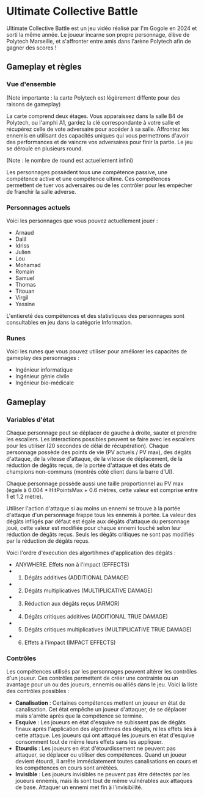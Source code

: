 # Ultimate Collective Battle

Ultimate Collective Battle est un jeu vidéo réalisé par I'm Gogole en 2024 et sorti la même année. Le joueur incarne son propre personnage, élève de Polytech Marseille, et s'affronter entre amis dans l'arène Polytech afin de gagner des scores !

## Gameplay et règles

### Vue d'ensemble

(Note importante : la carte Polytech est légèrement diffente pour des raisons de gameplay)

La carte comprend deux étages. Vous apparaissez dans la salle B4 de Polytech, ou l'amphi A1, gardez la clé correspondante à votre salle et récupérez celle de vote adversaire pour accéder à sa salle. Affrontez les ennemis en utilisant des capacités uniques qui vous permettrons d'avoir des performances et de vaincre vos adversaires pour finir la partie. Le jeu se déroule en plusieurs round.

(Note : le nombre de round est actuellement infini)

Les personnages possèdent tous une compétence passive, une compétence active et une compétence ultime. Ces compétences permettent de tuer vos adversaires ou de les contrôler pour les empécher de franchir la salle adverse.

### Personnages actuels

Voici les personnages que vous pouvez actuellement jouer :

- Arnaud
- Dalil
- Idriss
- Julien
- Lou
- Mohamad
- Romain
- Samuel
- Thomas
- Titouan
- Virgil
- Yassine

L'entiereté des compétences et des statistiques des personnages sont consultables en jeu dans la catégorie Information.

### Runes

Voici les runes que vous pouvez utiliser pour améliorer les capacités de gameplay des personnages :

- Ingénieur informatique
- Ingénieur génie civile
- Ingénieur bio-médicale

## Gameplay

### Variables d'état

Chaque personnage peut se déplacer de gauche à droite, sauter et prendre les escaliers. Les interactions possibles peuvent se faire avec les escaliers pour les utiliser (20 secondes de délai de récupération).
Chaque personnage possède des points de vie (PV actuels / PV max), des dégâts d'attaque, de la vitesse d'attaque, de la vitesse de déplacement, de la réduction de dégâts reçus, de la portée d'attaque et des états de champions non-communs (montrés côté client dans la barre d'UI).

Chaque personnage possède aussi une taille proportionnel au PV max (égale à 0.004 * HitPointsMax + 0.6 mètres, cette valeur est comprise entre 1 et 1.2 mètre).

Utiliser l'action d'attaque si au moins un ennemi se trouve à la portée d'attaque d'un personnage frappe tous les ennemis à portée.
La valeur des dégâts infligés par défaut est égale aux dégâts d'attaque du personnage joué, cette valeur est modifiée pour chaque ennemi touché selon leur réduction de dégâts reçus. Seuls les dégâts critiques ne sont pas modifiés par la réduction de dégâts reçus.

Voici l'ordre d'execution des algortihmes d'application des dégâts :

- ANYWHERE. Effets non à l'impact (EFFECTS)
- 1. Dégâts additives (ADDITIONAL DAMAGE)
- 2. Dégâts multiplicatives (MULTIPLICATIVE DAMAGE)
- 3. Réduction aux dégâts reçus (ARMOR)
- 4. Dégâts critiques additives (ADDITIONAL TRUE DAMAGE)
- 5. Dégâts critiques multiplicatives (MULTIPLICATIVE TRUE DAMAGE)
- 6. Effets à l'impact (IMPACT EFFECTS)

### Contrôles

Les compétences utilisés par les personnages peuvent altérer les contrôles d'un joueur. Ces contrôles permettent de créer une contrainte ou un avantage pour un ou des joueurs, ennemis ou alliés dans le jeu.
Voici la liste des contrôles possibles :

- **Canalisation** : Certaines compétences mettent un joueur en état de canalisation. Cet état empêche un joueur d'attaquer, de se déplacer mais s'arrête après que la compétence se termine.
- **Esquive** : Les joueurs en état d'esquive ne subissent pas de dégâts finaux après l'application des algorithmes des dégâts, ni les effets liés à cette attaque. Les joueurs qui ont attaqué les joueurs en état d'esquive consomment tout de même leurs effets sans les appliquer.
- **Etourdis** : Les joueurs en état d'étourdissement ne peuvent pas attaquer, se déplacer ou utiliser des compétences. Quand un joueur devient étourdi, il arrête immédiatement toutes canalisations en cours et les compétences en cours sont arrêtées.
- **Invisible** : Les joueurs invisibles ne peuvent pas être détectés par les joueurs ennemis, mais ils sont tout de même vulnérables aux attaques de base. Attaquer un ennemi met fin à l'invisibilité.


